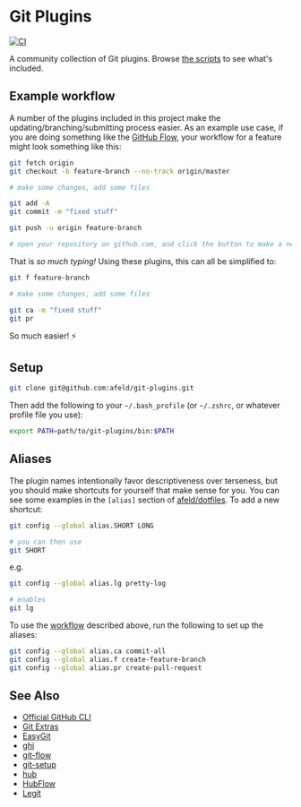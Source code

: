 # Git Plugins

[![CI](https://github.com/afeld/git-plugins/actions/workflows/ci.yml/badge.svg)](https://github.com/afeld/git-plugins/actions/workflows/ci.yml)

A community collection of Git plugins. Browse [the scripts](bin) to see what's included.

## Example workflow

A number of the plugins included in this project make the updating/branching/submitting process easier. As an example use case, if you are doing something like the [GitHub Flow](https://guides.github.com/introduction/flow/), your workflow for a feature might look something like this:

```bash
git fetch origin
git checkout -b feature-branch --no-track origin/master

# make some changes, add some files

git add -A
git commit -m "fixed stuff"

git push -u origin feature-branch

# open your repository on github.com, and click the button to make a new pull request
```

That is _so much typing!_ Using these plugins, this can all be simplified to:

```bash
git f feature-branch

# make some changes, add some files

git ca -m "fixed stuff"
git pr
```

So much easier! :zap:

## Setup

```bash
git clone git@github.com:afeld/git-plugins.git
```

Then add the following to your `~/.bash_profile` (or `~/.zshrc`, or whatever profile file you use):

```bash
export PATH=path/to/git-plugins/bin:$PATH
```

## Aliases

The plugin names intentionally favor descriptiveness over terseness, but you should make shortcuts for yourself that make sense for you. You can see some examples in the `[alias]` section of [afeld/dotfiles](https://github.com/afeld/dotfiles/blob/master/gitconfig). To add a new shortcut:

```bash
git config --global alias.SHORT LONG

# you can then use
git SHORT
```

e.g.

```bash
git config --global alias.lg pretty-log

# enables
git lg
```

To use the [workflow](#example-workflow) described above, run the following to set up the aliases:

```bash
git config --global alias.ca commit-all
git config --global alias.f create-feature-branch
git config --global alias.pr create-pull-request
```

## See Also

- [Official GitHub CLI](https://cli.github.com/)
- [Git Extras](https://github.com/tj/git-extras)
- [EasyGit](https://people.gnome.org/~newren/eg/)
- [ghi](https://github.com/stephencelis/ghi)
- [git-flow](https://github.com/nvie/gitflow)
- [git-setup](https://github.com/afeld/git-setup)
- [hub](http://hub.github.com/)
- [HubFlow](http://datasift.github.io/gitflow/)
- [Legit](http://www.git-legit.org/)
